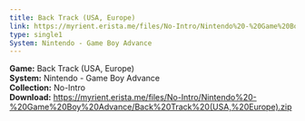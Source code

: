 ```yaml
---
title: Back Track (USA, Europe)
link: https://myrient.erista.me/files/No-Intro/Nintendo%20-%20Game%20Boy%20Advance/Back%20Track%20(USA,%20Europe).zip
type: single1
System: Nintendo - Game Boy Advance
---
```

<b>Game:</b> Back Track (USA, Europe)<br>
<b>System:</b> Nintendo - Game Boy Advance<br>
<b>Collection:</b> No-Intro<br>
<b>Download:</b> https://myrient.erista.me/files/No-Intro/Nintendo%20-%20Game%20Boy%20Advance/Back%20Track%20(USA,%20Europe).zip
